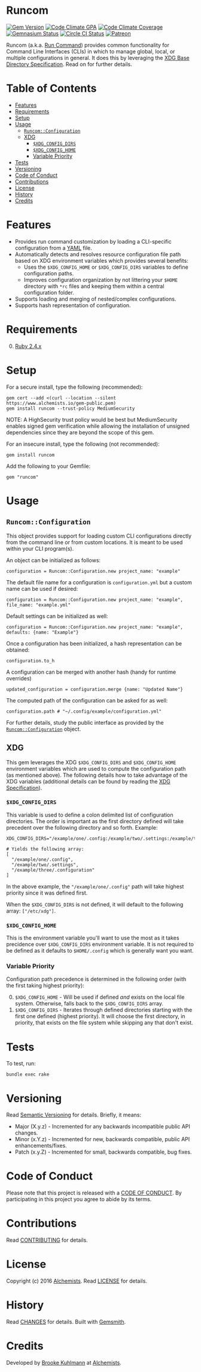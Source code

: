 # Runcom

[![Gem Version](https://badge.fury.io/rb/runcom.svg)](http://badge.fury.io/rb/runcom)
[![Code Climate GPA](https://codeclimate.com/github/bkuhlmann/runcom.svg)](https://codeclimate.com/github/bkuhlmann/runcom)
[![Code Climate Coverage](https://codeclimate.com/github/bkuhlmann/runcom/coverage.svg)](https://codeclimate.com/github/bkuhlmann/runcom)
[![Gemnasium Status](https://gemnasium.com/bkuhlmann/runcom.svg)](https://gemnasium.com/bkuhlmann/runcom)
[![Circle CI Status](https://circleci.com/gh/bkuhlmann/runcom.svg?style=svg)](https://circleci.com/gh/bkuhlmann/runcom)
[![Patreon](https://img.shields.io/badge/patreon-donate-brightgreen.svg)](https://www.patreon.com/bkuhlmann)

Runcom (a.k.a. [Run Command](https://en.wikipedia.org/wiki/Run_commands)) provides common
functionality for Command Line Interfaces (CLIs) in which to manage global, local, or multiple
configurations in general. It does this by leveraging the
[XDG Base Directory Specification](https://standards.freedesktop.org/basedir-spec/basedir-spec-latest.html).
Read on for further details.

<!-- Tocer[start]: Auto-generated, don't remove. -->

# Table of Contents

- [Features](#features)
- [Requirements](#requirements)
- [Setup](#setup)
- [Usage](#usage)
  - [`Runcom::Configuration`](#runcomconfiguration)
  - [XDG](#xdg)
    - [`$XDG_CONFIG_DIRS`](#xdg_config_dirs)
    - [`$XDG_CONFIG_HOME`](#xdg_config_home)
    - [Variable Priority](#variable-priority)
- [Tests](#tests)
- [Versioning](#versioning)
- [Code of Conduct](#code-of-conduct)
- [Contributions](#contributions)
- [License](#license)
- [History](#history)
- [Credits](#credits)

<!-- Tocer[finish]: Auto-generated, don't remove. -->

# Features

- Provides run command customization by loading a CLI-specific configuration from a
  [YAML](http://yaml.org) file.
- Automatically detects and resolves resource configuration file path based on XDG environment
  variables which provides several benefits:
  - Uses the `$XDG_CONFIG_HOME` or `$XDG_CONFIG_DIRS` variables to define configuration paths.
  - Improves configuration organization by not littering your `$HOME` directory with `*rc` files and
    keeping them within a central configuration folder.
- Supports loading and merging of nested/complex configurations.
- Supports hash representation of configuration.

# Requirements

0. [Ruby 2.4.x](https://www.ruby-lang.org)

# Setup

For a secure install, type the following (recommended):

    gem cert --add <(curl --location --silent https://www.alchemists.io/gem-public.pem)
    gem install runcom --trust-policy MediumSecurity

NOTE: A HighSecurity trust policy would be best but MediumSecurity enables signed gem verification
while allowing the installation of unsigned dependencies since they are beyond the scope of this
gem.

For an insecure install, type the following (not recommended):

    gem install runcom

Add the following to your Gemfile:

    gem "runcom"

# Usage

## `Runcom::Configuration`

This object provides support for loading custom CLI configurations directly from the command line or
from custom locations. It is meant to be used within your CLI program(s).

An object can be initialized as follows:

    configuration = Runcom::Configuration.new project_name: "example"

The default file name for a configuration is `configuration.yml` but a custom name can be used if
desired:

    configuration = Runcom::Configuration.new project_name: "example", file_name: "example.yml"

Default settings can be initialized as well:

    configuration = Runcom::Configuration.new project_name: "example", defaults: {name: "Example"}

Once a configuration has been initialized, a hash representation can be obtained:

    configuration.to_h

A configuration can be merged with another hash (handy for runtime overrides)

    updated_configuration = configuration.merge {name: "Updated Name"}

The computed path of the configuration can be asked for as well:

    configuration.path # "~/.config/example/configuration.yml"

For further details, study the public interface as provided by the
[`Runcom::Configuration`](lib/runcom/configuration.rb) object.

## XDG

This gem leverages the XDG `$XDG_CONFIG_DIRS` and `$XDG_CONFIG_HOME` environment variables which are
used to compute the configuration path (as mentioned above). The following details how to take
advantage of the XDG variables (additional details can be found by reading the
[XDG Specification](https://standards.freedesktop.org/basedir-spec/basedir-spec-latest.html)).

### `$XDG_CONFIG_DIRS`

This variable is used to define a colon delimited list of configuration directories. The order is
important as the first directory defined will take precedent over the following directory and so
forth. Example:

    XDG_CONFIG_DIRS="/example/one/.config:/example/two/.settings:/example/three/.configuration"

    # Yields the following array:
    [
      "/example/one/.config",
      "/example/two/.settings",
      "/example/three/.configuration"
    ]

In the above example, the `"/example/one/.config"` path will take highest priority since it was
defined first.

When the `$XDG_CONFIG_DIRS` is not defined, it will default to the following array: `["/etc/xdg"]`.

### `$XDG_CONFIG_HOME`

This is the environment variable you'll want to use the most as it takes precidence over
`$XDG_CONFIG_DIRS` environment variable. It is not required to be defined as it defaults to
`$HOME/.config` which is generally want you want.

### Variable Priority

Configuration path precedence is determined in the following order (with the first taking highest
priority):

0. `$XDG_CONFIG_HOME` - Will be used if defined *and* exists on the local file system. Otherwise,
   falls back to the `$XDG_CONFIG_DIRS` array.
0. `$XDG_CONFIG_DIRS` - Iterates through defined directories starting with the first one defined
   (highest priority). It will choose the first directory, in priority, that exists on the file
   system while skipping any that don't exist.

# Tests

To test, run:

    bundle exec rake

# Versioning

Read [Semantic Versioning](http://semver.org) for details. Briefly, it means:

- Major (X.y.z) - Incremented for any backwards incompatible public API changes.
- Minor (x.Y.z) - Incremented for new, backwards compatible, public API enhancements/fixes.
- Patch (x.y.Z) - Incremented for small, backwards compatible, bug fixes.

# Code of Conduct

Please note that this project is released with a [CODE OF CONDUCT](CODE_OF_CONDUCT.md). By
participating in this project you agree to abide by its terms.

# Contributions

Read [CONTRIBUTING](CONTRIBUTING.md) for details.

# License

Copyright (c) 2016 [Alchemists](https://www.alchemists.io).
Read [LICENSE](LICENSE.md) for details.

# History

Read [CHANGES](CHANGES.md) for details.
Built with [Gemsmith](https://github.com/bkuhlmann/gemsmith).

# Credits

Developed by [Brooke Kuhlmann](https://www.alchemists.io) at
[Alchemists](https://www.alchemists.io).
